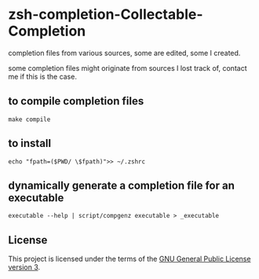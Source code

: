 # zsh-completion-Collectable-Completion
completion files from various sources, some are edited, some I created.

some completion files might originate from sources I lost track of, contact me if this is the case.

## to compile completion files
```make compile```

## to install
```echo "fpath=($PWD/ \$fpath)">> ~/.zshrc```

## dynamically generate a completion file for an executable
```executable --help | script/compgenz executable > _executable```

## License
This project is licensed under the terms of the [GNU General Public License version 3](LICENSE).

